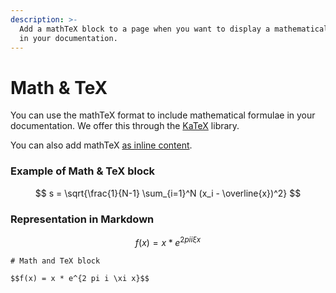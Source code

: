 ```yaml
---
description: >-
  Add a mathTeX block to a page when you want to display a mathematical formula
  in your documentation.
---
```


# Math & TeX

You can use the mathTeX format to include mathematical formulae in your documentation. We offer this through the [KaTeX](https://katex.org/docs/supported.html) library.

You can also add mathTeX [as inline content](../editing-content/inline.md#math-and-tex).&#x20;

### Example of Math & TeX block

$$
s = \sqrt{\frac{1}{N-1} \sum_{i=1}^N (x_i - \overline{x})^2}
$$



### Representation in Markdown

$$f(x) = x * e^{2 pi i \xi x}$$

```
# Math and TeX block

$$f(x) = x * e^{2 pi i \xi x}$$
```
